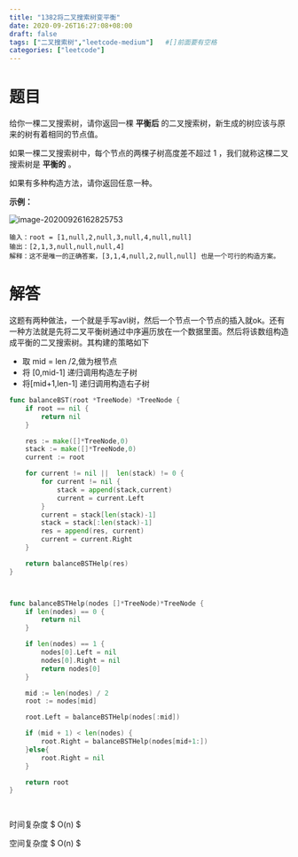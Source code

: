 ```yaml
---
title: "1382将二叉搜索树变平衡"
date: 2020-09-26T16:27:08+08:00
draft: false 
tags: ["二叉搜索树","leetcode-medium"]   #[]前面要有空格
categories: ["leetcode"]
---
```


# 题目



给你一棵二叉搜索树，请你返回一棵 **平衡后** 的二叉搜索树，新生成的树应该与原来的树有着相同的节点值。<!--more-->

如果一棵二叉搜索树中，每个节点的两棵子树高度差不超过 1 ，我们就称这棵二叉搜索树是 **平衡的** 。

如果有多种构造方法，请你返回任意一种。

 

**示例：**

![image-20200926162825753](/Users/linyuanpeng/workplace/bspp1314/content/post/leetcode/image-20200926162825753.png)

```
输入：root = [1,null,2,null,3,null,4,null,null]
输出：[2,1,3,null,null,null,4]
解释：这不是唯一的正确答案，[3,1,4,null,2,null,null] 也是一个可行的构造方案。
```



# 解答

这题有两种做法，一个就是手写avl树，然后一个节点一个节点的插入就ok。还有一种方法就是先将二叉平衡树通过中序遍历放在一个数据里面。然后将该数组构造成平衡的二叉搜索树。其构建的策略如下

- 取 mid = len /2,做为根节点
- 将 [0,mid-1] 递归调用构造左子树
- 将[mid+1,len-1] 递归调用构造右子树





```go
func balanceBST(root *TreeNode) *TreeNode {
	if root == nil {
		return nil
	}

	res := make([]*TreeNode,0)
	stack := make([]*TreeNode,0)
	current := root

	for current != nil ||  len(stack) != 0 {
		for current != nil {
			stack = append(stack,current)
			current = current.Left
		}
		current = stack[len(stack)-1]
		stack = stack[:len(stack)-1]
		res = append(res, current)
		current = current.Right
	}

	return balanceBSTHelp(res)
}



func balanceBSTHelp(nodes []*TreeNode)*TreeNode {
	if len(nodes) == 0 {
		return nil
	}

	if len(nodes) == 1 {
		nodes[0].Left = nil
		nodes[0].Right = nil
		return nodes[0]
	}

	mid := len(nodes) / 2
	root := nodes[mid]

	root.Left = balanceBSTHelp(nodes[:mid])

	if (mid + 1) < len(nodes) {
		root.Right = balanceBSTHelp(nodes[mid+1:])
	}else{
		root.Right = nil
	}

	return root
}

  
```



时间复杂度 $ O(n) $  

空间复杂度 $ O(n) $  

